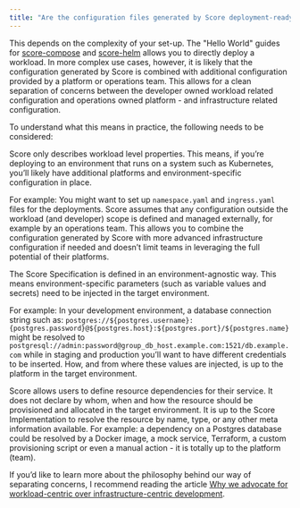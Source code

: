 ```yaml
---
title: "Are the configuration files generated by Score deployment-ready?"
---
```


This depends on the complexity of your set-up. The "Hello World" guides for [score-compose](https://github.com/score-spec/score-compose/tree/main/examples) and [score-helm](https://github.com/score-spec/score-helm/tree/main/examples) allows you to directly deploy a workload. In more complex use cases, however, it is likely that the configuration generated by Score is combined with additional configuration provided by a platform or operations team. This allows for a clean separation of concerns between the developer owned workload related configuration and operations owned platform - and infrastructure related configuration.

To understand what this means in practice, the following needs to be considered:

Score only describes workload level properties. This means, if you’re deploying to an environment that runs on a system such as Kubernetes, you’ll likely have additional platforms and environment-specific configuration in place.

For example: You might want to set up `namespace.yaml` and `ingress.yaml` files for the deployments. Score assumes that any configuration outside the workload (and developer) scope is defined and managed externally, for example by an operations team. This allows you to combine the configuration generated by Score with more advanced infrastructure configuration if needed and doesn’t limit teams in leveraging the full potential of their platforms.

The Score Specification is defined in an environment-agnostic way. This means environment-specific parameters (such as variable values and secrets) need to be injected in the target environment.

For example: In your development environment, a database connection string such as: `postgres://${postgres.username}:{postgres.password}@${postgres.host}:${postgres.port}/${postgres.name}` might be resolved to `postgresql://admin:password@group_db_host.example.com:1521/db.example.com` while in staging and production you’ll want to have different credentials to be inserted. How, and from where these values are injected, is up to the platform in the target environment.

Score allows users to define resource dependencies for their service. It does not declare by whom, when and how the resource should be provisioned and allocated in the target environment. It is up to the Score Implementation to resolve the resource by name, type, or any other meta information available. For example: a dependency on a Postgres database could be resolved by a Docker image, a mock service, Terraform, a custom provisioning script or even a manual action - it is totally up to the platform (team).

If you’d like to learn more about the philosophy behind our way of separating concerns, I recommend reading the article [Why we advocate for workload-centric over infrastructure-centric development](https://score.dev/blog/workload-centric-over-infrastructure-centric-development).
